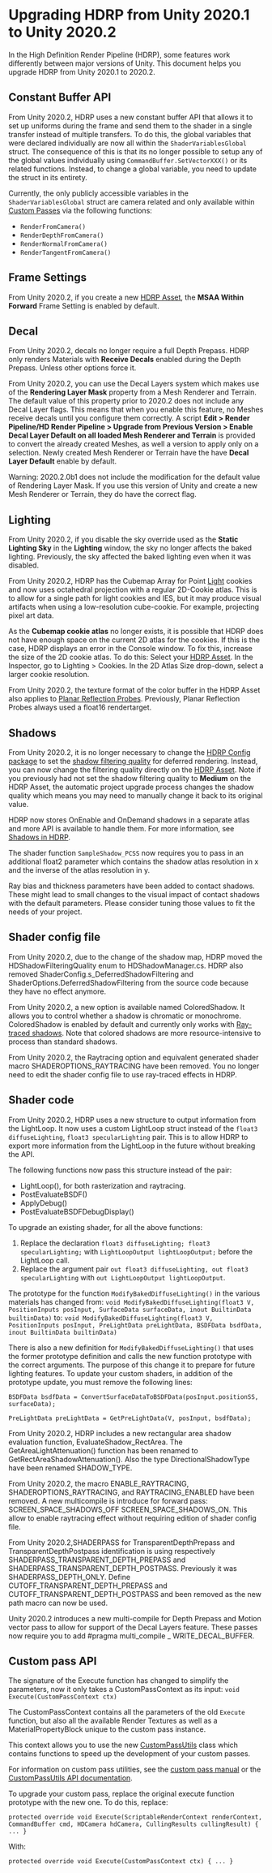 # Upgrading HDRP from Unity 2020.1 to Unity 2020.2

In the High Definition Render Pipeline (HDRP), some features work differently between major versions of Unity. This document helps you upgrade HDRP from Unity 2020.1 to 2020.2.

## Constant Buffer API

From Unity 2020.2, HDRP uses a new constant buffer API that allows it to set up uniforms during the frame and send them to the shader in a single transfer instead of multiple transfers. To do this, the global variables that were declared individually are now all within the `ShaderVariablesGlobal ` struct. The consequence of this is that its no longer possible to setup any of the global values individually using `CommandBuffer.SetVectorXXX()` or its related functions. Instead, to change a global variable, you need to update the struct in its entirety.

Currently, the only publicly accessible variables in the `ShaderVariablesGlobal` struct are camera related and only available within [Custom Passes](Custom-Pass.md) via the following functions:

* `RenderFromCamera()`
* `RenderDepthFromCamera()`
* `RenderNormalFromCamera()`
* `RenderTangentFromCamera()`


## Frame Settings

From Unity 2020.2, if you create a new [HDRP Asset](HDRP-Asset.md), the **MSAA Within Forward** Frame Setting is enabled by default.

## Decal

From Unity 2020.2, decals no longer require a full Depth Prepass. HDRP only renders Materials with **Receive Decals** enabled during the Depth Prepass. Unless other options force it.

From Unity 2020.2, you can use the Decal Layers system which makes use of the **Rendering Layer Mask** property from a Mesh Renderer and Terrain. The default value of this property prior to 2020.2 does not include any Decal Layer flags. This means that when you enable this feature, no Meshes receive decals until you configure them correctly. A script **Edit > Render Pipeline/HD Render Pipeline > Upgrade from Previous Version > Enable Decal Layer Default on all loaded Mesh Renderer and Terrain** is provided to convert the already created Meshes, as well a version to apply only on a selection. Newly created Mesh Renderer or Terrain have the have **Decal Layer Default** enable by default.

Warning: 2020.2.0b1 does not include the modification for the default value of Rendering Layer Mask. If you use this version of Unity and create a new Mesh Renderer or Terrain, they do have the correct flag.

## Lighting

From Unity 2020.2, if you disable the sky override used as the **Static Lighting Sky** in the **Lighting** window, the sky no longer affects the baked lighting. Previously, the sky affected the baked lighting even when it was disabled.

From Unity 2020.2, HDRP has 
the Cubemap Array for Point [Light](Light-Component.md) cookies and now uses octahedral projection with a regular 2D-Cookie atlas. This is to allow for a single path for light cookies and IES, but it may produce visual artifacts when using a low-resolution cube-cookie. For example, projecting pixel art data.

As the **Cubemap cookie atlas** no longer exists, it is possible that HDRP does not have enough space on the current 2D atlas for the cookies. If this is the case, HDRP displays an error in the Console window. To fix this, increase the size of the 2D cookie atlas. To do this:
Select your [HDRP Asset](HDRP-Asset.md).
In the Inspector, go to Lighting > Cookies.
In the 2D Atlas Size drop-down, select a larger cookie resolution.

From Unity 2020.2, the texture format of the color buffer in the HDRP Asset also applies to [Planar Reflection Probes](Planar-Reflection-Probe.md). Previously, Planar Reflection Probes always used a float16 rendertarget.

## Shadows

From Unity 2020.2, it is no longer necessary to change the [HDRP Config package](HDRP-Config-Package.md) to set the [shadow filtering quality](HDRP-Asset.md#FilteringQualities) for deferred rendering. Instead, you can now change the filtering quality directly on the [HDRP Asset](HDRP-Asset.md#FilteringQualities). Note if you previously had not set the shadow filtering quality to **Medium** on the HDRP Asset, the automatic project upgrade process changes the shadow quality which means you may need to manually change it back to its original value.

HDRP now stores OnEnable and OnDemand shadows in a separate atlas and more API is available to handle them. For more information, see [Shadows in HDRP](Shadows-in-HDRP.md).

The shader function `SampleShadow_PCSS` now requires you to pass in an additional float2 parameter which contains the shadow atlas resolution in x and the inverse of the atlas resolution in y.

Ray bias and thickness parameters have been added to contact shadows. These might lead to small changes to the visual impact of contact shadows with the default parameters. Please consider tuning those values to fit the needs of your project.

## Shader config file

From Unity 2020.2, due to the change of the shadow map, HDRP moved the HDShadowFilteringQuality enum to HDShadowManager.cs. HDRP also removed ShaderConfig.s_DeferredShadowFiltering and ShaderOptions.DeferredShadowFiltering from the source code because they have no effect anymore.

From Unity 2020.2, a new option is available named ColoredShadow. It allows you to control whether a shadow is chromatic or monochrome. ColoredShadow is enabled by default and currently only works with [Ray-traced shadows](Ray-Traced-Shadows.md). Note that colored shadows are more resource-intensive to process than standard shadows.

From Unity 2020.2, the Raytracing option and equivalent generated shader macro SHADEROPTIONS_RAYTRACING have been removed. You no longer need to edit the shader config file to use ray-traced effects in HDRP.

## Shader code

From Unity 2020.2, HDRP uses a new structure to output information from the LightLoop. It now uses a custom LightLoop struct instead of the `float3 diffuseLighting`, `float3 specularLighting` pair. This is to allow HDRP to export more information from the LightLoop in the future without breaking the API.

The following functions now pass this structure instead of the pair:

* LightLoop(), for both rasterization and raytracing.
* PostEvaluateBSDF()
* ApplyDebug()
* PostEvaluateBSDFDebugDisplay()

To upgrade an existing shader, for all the above functions:

1. Replace the declaration `float3 diffuseLighting; float3 specularLighting;` with `LightLoopOutput lightLoopOutput;` before the LightLoop call.
2. Replace the argument pair `out float3 diffuseLighting, out float3 specularLighting` with `out LightLoopOutput lightLoopOutput`.



The prototype for the function `ModifyBakedDiffuseLighting()` in the various materials has changed from:
`void ModifyBakedDiffuseLighting(float3 V, PositionInputs posInput, SurfaceData surfaceData, inout BuiltinData builtinData)`
to:
 `void ModifyBakedDiffuseLighting(float3 V, PositionInputs posInput, PreLightData preLightData, BSDFData bsdfData, inout BuiltinData builtinData)`

There is also a new definition for `ModifyBakedDiffuseLighting()` that uses the former prototype definition and calls the new function prototype with the correct arguments. The purpose of this change it to prepare for future lighting features. To update your custom shaders, in addition of the prototype update, you must remove the following lines:
```
BSDFData bsdfData = ConvertSurfaceDataToBSDFData(posInput.positionSS, surfaceData);

PreLightData preLightData = GetPreLightData(V, posInput, bsdfData);
```

From Unity 2020.2, HDRP includes a new rectangular area shadow evaluation function, EvaluateShadow_RectArea. The GetAreaLightAttenuation() function has been renamed to GetRectAreaShadowAttenuation(). Also the type DirectionalShadowType have been renamed SHADOW_TYPE.

From Unity 2020.2, the macro ENABLE_RAYTRACING, SHADEROPTIONS_RAYTRACING, and RAYTRACING_ENABLED have been removed. A new multicompile is introduce for forward pass: SCREEN_SPACE_SHADOWS_OFF SCREEN_SPACE_SHADOWS_ON. This allow to enable raytracing effect without requiring edition of shader config file.

From Unity 2020.2,SHADERPASS for TransparentDepthPrepass and TransparentDepthPostpass identification is using respectively SHADERPASS_TRANSPARENT_DEPTH_PREPASS and SHADERPASS_TRANSPARENT_DEPTH_POSTPASS. Previously it was SHADERPASS_DEPTH_ONLY. Define CUTOFF_TRANSPARENT_DEPTH_PREPASS and CUTOFF_TRANSPARENT_DEPTH_POSTPASS and been removed as the new path macro can now be used.

Unity 2020.2 introduces a new multi-compile for Depth Prepass and Motion vector pass to allow for support of the Decal Layers feature. These passes now require you to add #pragma multi_compile _ WRITE_DECAL_BUFFER.

## Custom pass API

The signature of the Execute function has changed to simplify the parameters, now it only takes a CustomPassContext as its input:
`void Execute(CustomPassContext ctx)`

The CustomPassContext contains all the parameters of the old `Execute` function, but also all the available Render Textures as well as a MaterialPropertyBlock unique to the custom pass instance.

This context allows you to use the new [CustomPassUtils]( ../api/UnityEngine.Rendering.HighDefinition.CustomPassUtils.html) class which contains functions to speed up the development of your custom passes.

For information on custom pass utilities, see the [custom pass manual](Custom-Pass-API-User-Manual.md) or the [CustomPassUtils API documentation](../api/UnityEngine.Rendering.HighDefinition.CustomPassUtils.html).

To upgrade your custom pass, replace the original execute function prototype with the new one. To do this, replace:

```
protected override void Execute(ScriptableRenderContext renderContext, CommandBuffer cmd, HDCamera hdCamera, CullingResults cullingResult) { ... }
```

With:

```
protected override void Execute(CustomPassContext ctx) { ... }
```
